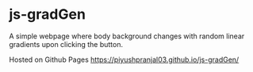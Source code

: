 # js-gradGen
A simple webpage where body background changes with random linear gradients upon clicking the button.

Hosted on Github Pages
https://piyushpranjal03.github.io/js-gradGen/
